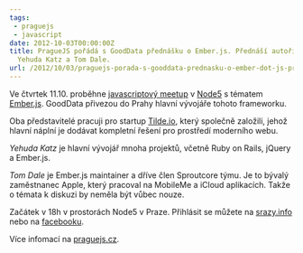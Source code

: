 ```yaml
---
tags:
 - praguejs
 - javascript
date: 2012-10-03T00:00:00Z
title: PragueJS pořádá s GoodData přednášku o Ember.js. Přednáší autoři frameworku
  Yehuda Katz a Tom Dale.
url: /2012/10/03/praguejs-porada-s-gooddata-prednasku-o-ember-dot-js-prednasi-autori-frameworku-yehuda-katz-a-tom-dale/
---
```


Ve čtvrtek 11.10. proběhne [javascriptový meetup](https://praguejs.cz) v [Node5](https://node5.cz) s tématem [Ember.js](https://emberjs.com). GoodData přivezou do Prahy hlavní vývojáře tohoto frameworku.

<!--more-->

Oba představitelé pracuji pro startup [Tilde.io](https://www.tilde.io/), který společně založili, jehož hlavní náplní je dodávat kompletní řešení pro prostředí moderního webu.

*Yehuda Katz* je hlavní vývojář mnoha projektů, včetně Ruby on Rails, jQuery a Ember.js.

*Tom Dale* je Ember.js maintainer a dříve člen Sproutcore týmu. Je to bývalý zaměstnanec Apple, který pracoval na MobileMe a iCloud aplikacích. Takže o témata k diskuzi by neměla být vůbec nouze.



Začátek v 18h v prostorách Node5 v Praze. Přihlásit se můžete na <a href="https://srazy.info/js-meetup/2731">srazy.info</a> nebo na <a href="https://www.facebook.com/events/460090940679989/">facebooku</a>.


Více infomací na <a href="https://praguejs.cz">praguejs.cz</a>.

